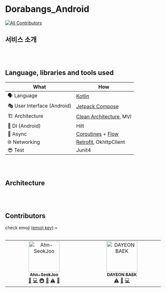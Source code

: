 # Dorabangs_Android
<!-- ALL-CONTRIBUTORS-BADGE:START - Do not remove or modify this section -->
[![All Contributors](https://img.shields.io/badge/all_contributors-2-orange.svg?style=flat-square)](#contributors-)
<!-- ALL-CONTRIBUTORS-BADGE:END -->

## 서비스 소개

<br/><br/>

## Language, libraries and tools used

| What | How |
| --- | --- |
| 🗣 Language | [Kotlin](https://kotlinlang.org/) |
| 🎭 User Interface (Android) | [Jetpack Compose](https://developer.android.com/jetpack/compose) |
| 🏗 Architecture | [Clean Architecture](https://blog.cleancoder.com/uncle-bob/2012/08/13/the-clean-architecture.html), MVI |
| 💉 DI (Android) | Hilt|
| 🌊 Async | [Coroutines](https://kotlinlang.org/docs/coroutines-overview.html) + [Flow](https://kotlin.github.io/kotlinx.coroutines/kotlinx-coroutines-core/kotlinx.coroutines.flow/-flow/) |
| 🌐 Networking | [Retrofit](https://square.github.io/retrofit/), OkhttpClient|
| 😎 Test |Junit4|


<br/><br/>


## Architecture

<br/><br/>


## Contributors

check emoji ([emoji key](https://allcontributors.org/docs/en/emoji-key)):=

<table>
    <tr align="center">
<!-- ALL-CONTRIBUTORS-LIST:START - Do not remove or modify this section -->
<!-- prettier-ignore-start -->
<!-- markdownlint-disable -->
<table>
  <tbody>
    <tr>
      <td align="center" valign="top" width="14.28%"><a href="https://github.com/Ahn-seokjoo"><img src="https://avatars.githubusercontent.com/u/67602108?v=4?s=100" width="100px;" alt="Ahn-SeokJoo"/><br /><sub><b>Ahn-SeokJoo</b></sub></a><br /><a href="#design-Ahn-seokjoo" title="Design">🎨</a> <a href="https://github.com/mash-up-kr/Dorabangs_Android/commits?author=Ahn-seokjoo" title="Code">💻</a> <a href="#infra-Ahn-seokjoo" title="Infrastructure (Hosting, Build-Tools, etc)">🚇</a> <a href="#projectManagement-Ahn-seokjoo" title="Project Management">📆</a> <a href="https://github.com/mash-up-kr/Dorabangs_Android/commits?author=Ahn-seokjoo" title="Tests">⚠️</a> <a href="https://github.com/mash-up-kr/Dorabangs_Android/pulls?q=is%3Apr+reviewed-by%3AAhn-seokjoo" title="Reviewed Pull Requests">👀</a></td>
      <td align="center" valign="top" width="14.28%"><a href="https://github.com/ddyeon"><img src="https://avatars.githubusercontent.com/u/53086454?v=4?s=100" width="100px;" alt="DAYEON BAEK"/><br /><sub><b>DAYEON BAEK</b></sub></a><br /><a href="https://github.com/mash-up-kr/Dorabangs_Android/commits?author=ddyeon" title="Tests">⚠️</a> <a href="https://github.com/mash-up-kr/Dorabangs_Android/pulls?q=is%3Apr+reviewed-by%3Addyeon" title="Reviewed Pull Requests">👀</a> <a href="https://github.com/mash-up-kr/Dorabangs_Android/commits?author=ddyeon" title="Code">💻</a></td>
    </tr>
  </tbody>
</table>

<!-- markdownlint-restore -->
<!-- prettier-ignore-end -->

<!-- ALL-CONTRIBUTORS-LIST:END -->
</table>
